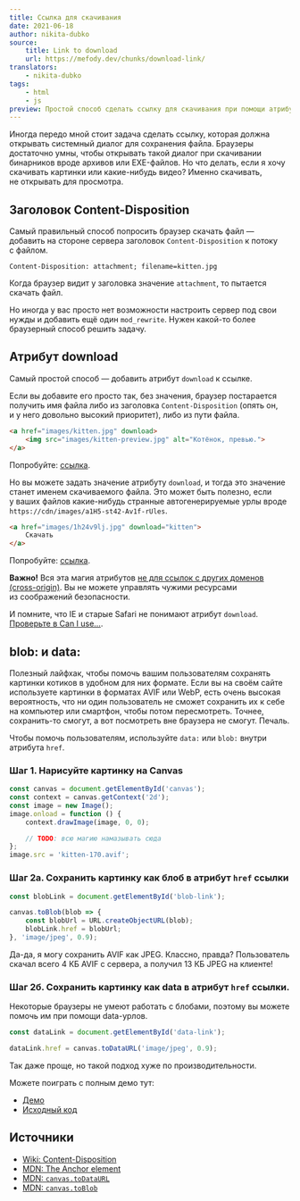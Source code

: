 ```yaml
---
title: Ссылка для скачивания
date: 2021-06-18
author: nikita-dubko
source:
    title: Link to download
    url: https://mefody.dev/chunks/download-link/
translators:
    - nikita-dubko
tags:
    - html
    - js
preview: Простой способ сделать ссылку для скачивания при помощи атрибута download.
---
```


Иногда передо мной стоит задача сделать ссылку, которая должна открывать системный диалог для сохранения файла. Браузеры достаточно умны, чтобы открывать такой диалог при скачивании бинарников вроде архивов или EXE-файлов. Но что делать, если я хочу скачивать картинки или какие-нибудь видео? Именно скачивать, не открывать для просмотра.

## Заголовок Content-Disposition

Самый правильный способ попросить браузер скачать файл — добавить на стороне сервера заголовок `Content-Disposition` к потоку с файлом.

```
Content-Disposition: attachment; filename=kitten.jpg
```

Когда браузер видит у заголовка значение `attachment`, то пытается скачать файл.

Но иногда у вас просто нет возможности настроить сервер под свои нужды и добавить ещё один `mod_rewrite`. Нужен какой-то более браузерный способ решить задачу.

## Атрибут download

Самый простой способ — добавить атрибут `download` к ссылке.

Если вы добавите его просто так, без значения, браузер постарается получить имя файла либо из заголовка `Content-Disposition` (опять он, и у него довольно высокий приоритет), либо из пути файла.

```html
<a href="images/kitten.jpg" download>
    <img src="images/kitten-preview.jpg" alt="Котёнок, превью.">
</a>
```

Попробуйте: <a href="demo/kitten-pixel.jpg" download>ссылка</a>.

Но вы можете задать значение атрибуту `download`, и тогда это значение станет именем скачиваемого файла. Это может быть полезно, если у ваших файлов какие-нибудь странные автогенерируемые урлы вроде `https://cdn/images/a1H5-st42-Av1f-rUles`.

```html
<a href="images/1h24v9lj.jpg" download="kitten">
    Скачать
</a>
```

Попробуйте: <a href="demo/kitten-pixel.jpg" download="i-am-tiny">ссылка</a>.

**Важно!** Вся эта магия атрибутов [не для ссылок с других доменов (cross-origin)](https://www.chromestatus.com/feature/4969697975992320). Вы не можете управлять чужими ресурсами из соображений безопасности.

И помните, что IE и старые Safari не понимают атрибут `download`. [Проверьте в Can I use…](https://caniuse.com/download).

## blob: и data:

Полезный лайфхак, чтобы помочь вашим пользователям сохранять картинки котиков в удобном для них формате. Если вы на своём сайте используете картинки в форматах AVIF или WebP, есть очень высокая вероятность, что ни один пользователь не сможет сохранить их к себе на компьютер или смартфон, чтобы потом пересмотреть. Точнее, сохранить-то смогут, а вот посмотреть вне браузера не смогут. Печаль.

Чтобы помочь пользователям, используйте `data:` или `blob:` внутри атрибута `href`.

### Шаг 1. Нарисуйте картинку на Canvas

```js
const canvas = document.getElementById('canvas');
const context = canvas.getContext('2d');
const image = new Image();
image.onload = function () {
    context.drawImage(image, 0, 0);

    // TODO: всю магию намазывать сюда
};
image.src = 'kitten-170.avif';
```

### Шаг 2а. Сохранить картинку как блоб в атрибут `href` ссылки

```js
const blobLink = document.getElementById('blob-link');

canvas.toBlob(blob => {
    const blobUrl = URL.createObjectURL(blob);
    blobLink.href = blobUrl;
}, 'image/jpeg', 0.9);
```

Да-да, я могу сохранить AVIF как JPEG. Классно, правда? Пользователь скачал всего 4 КБ AVIF с сервера, а получил 13 КБ JPEG на клиенте!

### Шаг 2б. Сохранить картинку как data в атрибут `href` ссылки.

Некоторые браузеры не умеют работать с блобами, поэтому вы можете помочь им при помощи data-урлов.

```js
const dataLink = document.getElementById('data-link');

dataLink.href = canvas.toDataURL('image/jpeg', 0.9);
```

Так даже проще, но такой подход хуже по производительности.

Можете поиграть с полным демо тут:

- [Демо](https://mefody.dev/chunks/download-link/demo/index.html)
- [Исходный код](https://github.com/MeFoDy/mefody.dev/blob/main/src/chunks/download-link/demo/index.html)

## Источники

- [Wiki: Content-Disposition](https://en.wikipedia.org/wiki/MIME#Content-Disposition)
- [MDN: The Anchor element](https://developer.mozilla.org/en-US/docs/Web/HTML/Element/A)
- [MDN: `canvas.toDataURL`](https://developer.mozilla.org/en-US/docs/Web/API/HTMLCanvasElement/toDataURL)
- [MDN: `canvas.toBlob`](https://developer.mozilla.org/en-US/docs/Web/API/HTMLCanvasElement/toBlob)
